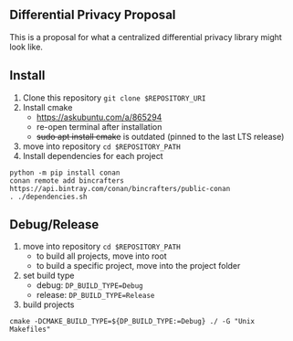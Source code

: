 ## Differential Privacy Proposal

This is a proposal for what a centralized differential privacy library might look like.


## Install
1. Clone this repository `git clone $REPOSITORY_URI`  
2. Install cmake  
    - https://askubuntu.com/a/865294  
    - re-open terminal after installation  
    - ~~sudo apt install cmake~~ is outdated (pinned to the last LTS release)  
3. move into repository `cd $REPOSITORY_PATH`
4. Install dependencies for each project  
```
python -m pip install conan  
conan remote add bincrafters https://api.bintray.com/conan/bincrafters/public-conan
. ./dependencies.sh
```

## Debug/Release
1. move into repository `cd $REPOSITORY_PATH`
    - to build all projects, move into root
    - to build a specific project, move into the project folder
2. set build type
    - debug: `DP_BUILD_TYPE=Debug`
    - release: `DP_BUILD_TYPE=Release`
2. build projects
```
cmake -DCMAKE_BUILD_TYPE=${DP_BUILD_TYPE:=Debug} ./ -G "Unix Makefiles"
```
